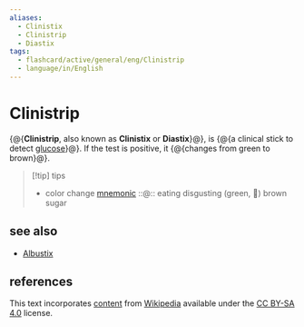 ```yaml
---
aliases:
  - Clinistix
  - Clinistrip
  - Diastix
tags:
  - flashcard/active/general/eng/Clinistrip
  - language/in/English
---
```


# Clinistrip

{@{__Clinistrip__, also known as __Clinistix__ or __Diastix__}@}, is {@{a clinical stick to detect [glucose](glucose.md)}@}. If the test is positive, it {@{changes from green to brown}@}. <!--SR:!2026-01-21,681,310!2028-05-14,1244,290!2025-07-02,429,230-->

> [!tip] tips
>
> - color change [mnemonic](mnemonic.md) ::@:: eating disgusting (green, 🤢) brown sugar <!--SR:!2027-05-29,826,278!2027-01-21,803,340-->

## see also

- [Albustix](Albustix.md)

## references

This text incorporates [content](https://en.wikipedia.org/wiki/Clinistrip) from [Wikipedia](Wikipedia.md) available under the [CC BY-SA 4.0](https://creativecommons.org/licenses/by-sa/4.0/) license.
